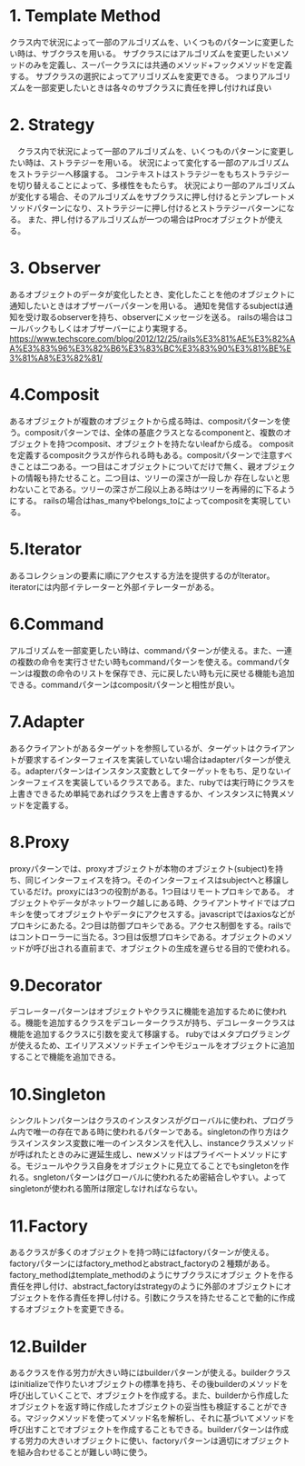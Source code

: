# 1. Template Method
  クラス内で状況によって一部のアルゴリズムを、いくつものパターンに変更したい時は、サブクラスを用いる。
  サブクラスにはアルゴリズムを変更したいメソッドのみを定義し、スーパークラスには共通のメソッド+フックメソッドを定義する。
  サブクラスの選択によってアリゴリズムを変更できる。
  つまりアルゴリズムを一部変更したいときは各々のサブクラスに責任を押し付ければ良い
# 2. Strategy
　クラス内で状況によって一部のアルゴリズムを、いくつものパターンに変更したい時は、ストラテジーを用いる。
  状況によって変化する一部のアルゴリズムをストラテジーへ移譲する。
  コンテキストはストラテジーをもちストラテジーを切り替えることによって、多様性をもたらす。
  状況により一部のアルゴリズムが変化する場合、そのアルゴリズムをサブクラスに押し付けるとテンプレートメソッドパターンになり、ストラテジーに押し付けるとストラテジーバターンになる。
  また、押し付けるアルゴリズムが一つの場合はProcオブジェクトが使える。
# 3. Observer
  あるオブジェクトのデータが変化したとき、変化したことを他のオブジェクトに通知したいときはオブザーバーパターンを用いる。
  通知を発信するsubjectは通知を受け取るobserverを持ち、observerにメッセージを送る。
  railsの場合はコールバックもしくはオブザーバーにより実現する。   　　      　https://www.techscore.com/blog/2012/12/25/rails%E3%81%AE%E3%82%AA%E3%83%96%E3%82%B6%E3%83%BC%E3%83%90%E3%81%BE%E3%81%A8%E3%82%81/
# 4.Composit
  あるオブジェクトが複数のオブジェクトから成る時は、compositパターンを使う。compositパターンでは、全体の基底クラスとなるcomponentと、複数のオブジェクトを持つcomposit、オブジェクトを持たないleafから成る。
  compositを定義するcompositクラスが作られる時もある。compositパターンで注意すべきことは二つある。一つ目はこオブジェクトについてだけで無く、親オブジェクトの情報も持たせること。二つ目は、ツリーの深さが一段しか
  存在しないと思わないことである。ツリーの深さが二段以上ある時はツリーを再帰的に下るようにする。
  railsの場合はhas_manyやbelongs_toによってcompositを実現している。
# 5.Iterator
  あるコレクションの要素に順にアクセスする方法を提供するのがIterator。iteratorには内部イテレーターと外部イテレーターがある。
# 6.Command
  アルゴリズムを一部変更したい時は、commandパターンが使える。また、一連の複数の命令を実行させたい時もcommandパターンを使える。commandパターンは複数の命令のリストを保存でき、元に戻したい時も元に戻せる機能も追加
  できる。commandパターンはcompositパターンと相性が良い。
# 7.Adapter
  あるクライアントがあるターゲットを参照しているが、ターゲットはクライアントが要求するインターフェイスを実装していない場合はadapterパターンが使える。adapterパターンはインスタンス変数としてターゲットをもち、足りないインターフェイスを実装しているクラスである。また、rubyでは実行時にクラスを上書きできるため単純であればクラスを上書きするか、インスタンスに特異メソッドを定義する。
# 8.Proxy
  proxyパターンでは、proxyオブジェクトが本物のオブジェクト(subject)を持ち、同じインターフェイスを持つ。そのインターフェイスはsubjectへと移譲しているだけ。proxyには3つの役割がある。1つ目はリモートプロキシである。
  オブジェクトやデータがネットワーク越しにある時、クライアントサイドではプロキシを使ってオブジェクトやデータにアクセスする。javascriptではaxiosなどがプロキシにあたる。2つ目は防御プロキシである。アクセス制御をする。railsではコントローラーに当たる。3つ目は仮想プロキシである。オブジェクトのメソッドが呼び出される直前まで、オブジェクトの生成を遅らせる目的で使われる。
# 9.Decorator
  デコレーターパターンはオブジェクトやクラスに機能を追加するために使われる。機能を追加するクラスをデコレータークラスが持ち、デコレータークラスは機能を追加するクラスに引数を変えて移譲する。
  rubyではメタプログラミングが使えるため、エイリアスメソッドチェインやモジュールをオブジェクトに追加することで機能を追加できる。
# 10.Singleton
  シンクルトンパターンはクラスのインスタンスがグローバルに使われ、プログラム内で唯一の存在である時に使われるパターンである。singletonの作り方はクラスインスタンス変数に唯一のインスタンスを代入し、instanceクラスメソッドが呼ばれたときのみに遅延生成し、newメソッドはプライベートメソッドにする。モジュールやクラス自身をオブジェクトに見立てることでもsingletonを作れる。sngletonパターンはグローバルに使われるため密結合しやすい。よって
singletonが使われる箇所は限定しなければならない。
# 11.Factory
  あるクラスが多くのオブジェクトを持つ時にはfactoryパターンが使える。factoryパターンにはfactory_methodとabstract_factoryの２種類がある。factory_methodはtemplate_methodのようにサブクラスにオブジェ   クトを作る責任を押し付け、abstract_factoryはstrategyのように外部のオブジェクトにオブジェクトを作る責任を押し付ける。引数にクラスを持たせることで動的に作成するオブジェクトを変更できる。
# 12.Builder
  あるクラスを作る労力が大きい時にはbuilderパターンが使える。builderクラスはinitializeで作りたいオブジェクトの標準を持ち、その後builderのメソッドを呼び出していくことで、オブジェクトを作成する。また、builderから作成したオブジェクトを返す時に作成したオブジェクトの妥当性も検証することができる。マジックメソッドを使ってメソッド名を解析し、それに基づいてメソッドを呼び出すことでオブジェクトを作成することもできる。builderパターンは作成する労力の大きいオブジェクトに使い、factoryパターンは適切にオブジェクトを組み合わせることが難しい時に使う。
